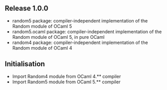 Release 1.0.0
-------------

   - random5 package: compiler-independent implementation of the Random module of OCaml 5
   - random5.ocaml package: compiler-independent implementation of the Random module of OCaml 5, in pure OCaml
   - random4 package: compiler-independent implementation of the Random module of OCaml 4

Initialisation
--------------

  - Import Random4 module from OCaml 4.** compiler
  - Import Random5 module from OCaml 5.** compiler
